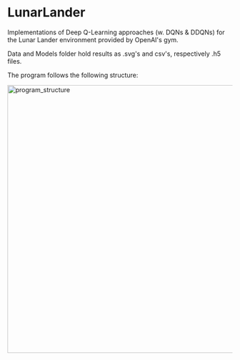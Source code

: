 # LunarLander

Implementations of Deep Q-Learning approaches (w. DQNs & DDQNs) for the Lunar Lander environment provided by OpenAI's gym. 

Data and Models folder hold results as .svg's and csv's, respectively .h5 files. 

The program follows the following structure:

<img width="600" alt="program_structure" src="https://github.com/bwientges/reinforcement-learning/assets/91334957/e432adc6-994b-4052-b010-18a61d860d1f">

